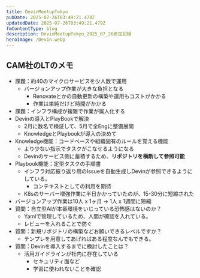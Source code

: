 ```yaml
---
title: DevinMeetupTokyo
pubDate: 2025-07-26T03:49:21.478Z
updatedDate: 2025-07-26T03:49:21.479Z
fmContentType: blog
description: DevinMeetupTokyo_2025_07_26参加記録
heroImage: /Devin.webp
---
```


## CAM社のLTのメモ

- 課題：約40のマイクロサービスを少人数で運用
    - バージョンアップ作業が大きな負担となる
        - Renovateとかの自動更新の構築や運用もコストがかかる
        - 作業は単純だけど時間がかかる
- 課題：インフラ構成が複雑で作業が属人化する
- Devinの導入とPlayBookで解決
    - 2月に数名で検証して、5月で全Engに整備展開
    - KnowledgeとPlaybookが導入の決めて
- Knowledge機能：コードベースや組織固有のルールを覚える機能
    - より少ない指示でタスクがこなせるようになる
    - Devinのサービス側に蓄積するため、**リポジトリを横断して参照可能**
- Playbook機能：定型タスクの手順書
    - インフラ対応振り返り用のIssueを自動生成しDevinが参照できるようにしている。
        - コンテキストとしての利用を期待
    - K8sのサーバー増強作業に半日かかっていたのが、15-30分に短縮された
- バージョンアップ作業は10人 x 1ヶ月 → 1人 x 1週間に短縮
- 質問：自立型AIが本番環境をいじっている恐怖感はないのか？
    - Yamlで管理しているため、人間が確認を入れている。
    - レビューを入れることで防ぐ
- 質問：新規リポジトリの構築などお願いできるレベルですか？
    - テンプレを用意してあげればある程度なんでもできる。
- 質問：Devinを導入するまでに検討したことは？
    - 活用ガイドラインが社内に存在している
        - セキュリティ面など
        - 学習に使われないことを確認